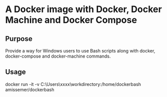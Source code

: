 A Docker image with Docker, Docker Machine and Docker Compose
===========================================

Purpose
----

Provide a way for Windows users to use Bash scripts along with docker, docker-compose and docker-machine commands.

Usage
----

docker run -it -v C:\Users\xxxx\workdirectory:/home/dockerbash amissemer/dockerbash

